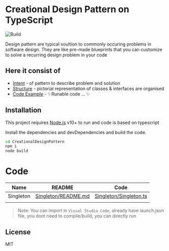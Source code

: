 # Creational Design Pattern on TypeScript

![Build](https://github.com/NarayananChandran/CreationalDesignPattern/actions/workflows/build.yml/badge.svg)

Design pattern are typical soultion to commonly occuring problems in software design. They are like pre-made blueprints that you can customize to solve a recurring design problem in your code


## Here it consist of

- [Intent] - of pattern to describe problem and solution
- [Structure] - pictorial representation of classes & interfaces are organised
- [Code Example] - ✨Runable code ... ✨

## Installation

This project requires [Node.js](https://nodejs.org/) v10+ to run and code is based on typescript

Install the dependencies and devDependencies and build the code.

```sh
cd CreationalDesignPattern
npm i
node build
```

# Code

| Name | README | Code |
| ------ | ------ |------ |
| Singleton | [Singleton/README.md][SingletonRdMe] | [Singleton/Singleton.ts][SingletonRdCode]|
| | | |

> Note: You can import in `Visual Studio Code`, already have launch.json file, you dont need to compile/build, you can directly run

## License

MIT



   [Intent]: <>
   [Motivation]: <>
   [Structure]: <>
   [Code example]: <>
   [SingletonRdMe]: <https://github.com/NarayananChandran/CreationalDesignPattern/blob/main/src/Singleton/README.md>
   [SingletonRdCode]: <https://github.com/NarayananChandran/CreationalDesignPattern/blob/main/src/Singleton/Singleton.ts>
